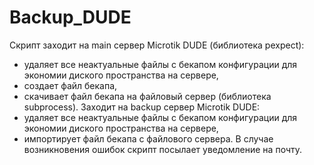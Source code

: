 # Backup_DUDE
Скрипт заходит на main сервер Microtik DUDE (библиотека pexpect):
- удаляет все неактуальные файлы с бекапом конфигурации для экономии диского пространства на сервере,
- создает файл бекапа,
- скачивает файл бекапа на файловый сервер (библиотека subprocess).
Заходит на backup сервер Microtik DUDE:
- удаляет все неактуальные файлы с бекапом конфигурации для экономии диского пространства на сервере,
- импортирует файл бекапа с файлового сервера.
В случае возникновения ошибок скрипт посылает уведомление на почту.
